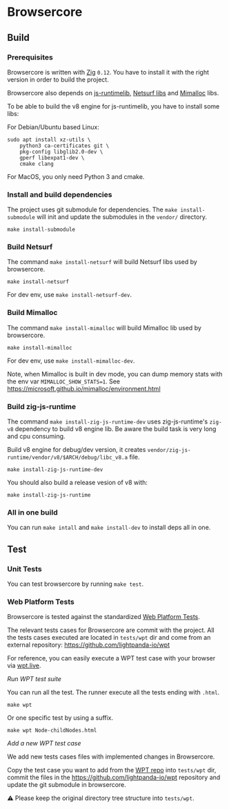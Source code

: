 # Browsercore

## Build

### Prerequisites

Browsercore is written with [Zig](https://ziglang.org/) `0.12`. You have to
install it with the right version in order to build the project.

Browsercore also depends on
[js-runtimelib](https://github.com/francisbouvier/zig-js-runtime/),
[Netsurf libs](https://www.netsurf-browser.org/) and
[Mimalloc](https://microsoft.github.io/mimalloc) libs.

To be able to build the v8 engine for js-runtimelib, you have to install some libs:

For Debian/Ubuntu based Linux:
```
sudo apt install xz-utils \
    python3 ca-certificates git \
    pkg-config libglib2.0-dev \
    gperf libexpat1-dev \
    cmake clang
```

For MacOS, you only need Python 3 and cmake.

### Install and build dependencies

The project uses git submodule for dependencies.
The `make install-submodule` will init and update the submodules in the `vendor/`
directory.

```
make install-submodule
```

### Build Netsurf

The command `make install-netsurf` will build Netsurf libs used by browsercore.
```
make install-netsurf
```

For dev env, use `make install-netsurf-dev`.

### Build Mimalloc

The command `make install-mimalloc` will build Mimalloc lib used by browsercore.
```
make install-mimalloc
```

For dev env, use `make install-mimalloc-dev`.

Note, when Mimalloc is built in dev mode, you can dump memory stats with the
env var `MIMALLOC_SHOW_STATS=1`. See
https://microsoft.github.io/mimalloc/environment.html

### Build zig-js-runtime

The command `make install-zig-js-runtime-dev` uses zig-js-runtime's `zig-v8` dependency to build v8 engine lib.
Be aware the build task is very long and cpu consuming.

Build v8 engine for debug/dev version, it creates
`vendor/zig-js-runtime/vendor/v8/$ARCH/debug/libc_v8.a` file.

```
make install-zig-js-runtime-dev
```

You should also build a release vesion of v8 with:

```
make install-zig-js-runtime
```

### All in one build

You can run `make intall` and `make install-dev` to install deps all in one.

## Test

### Unit Tests

You can test browsercore by running `make test`.

### Web Platform Tests

Browsercore is tested against the standardized [Web Platform
Tests](https://web-platform-tests.org/).

The relevant tests cases for Browsercore are commit with the project.
All the tests cases executed are located in `tests/wpt` dir and come from an
external repository: https://github.com/lightpanda-io/wpt

For reference, you can easily execute a WPT test case with your browser via
[wpt.live](https://wpt.live).

*Run WPT test suite*

You can run all the test.
The runner execute all the tests ending with `.html`.
```
make wpt
```

Or one specific test by using a suffix.
```
make wpt Node-childNodes.html
```

*Add a new WPT test case*

We add new tests cases files with implemented changes in Browsercore.

Copy the test case you want to add from the [WPT
repo](https://github.com/web-platform-tests/wpt) into `tests/wpt` dir, commit
the files in the https://github.com/lightpanda-io/wpt repository and update the
git submodule in browsercore.

:warning: Please keep the original directory tree structure into `tests/wpt`.
